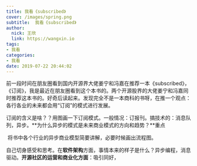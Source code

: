 ```yaml
---
title: 我看《subscribed》
cover: /images/spring.png
subtitle:  我看《subscribed》
author: 
  nick: 王欣
  link: https://wangxin.io
tags: 
- 我看
categories: 
- 我看 
date: 2019-07-22 20:44:02   
---
```


前一段时间在朋友圈看到国内开源界大佬姜宁和冯嘉在推荐一本《subscribed》，
​    《订阅》，我是最近在朋友圈看到这个本书的。两个开源股界的大佬姜宁和冯嘉同时推荐这本书的。好奇后读起来。发现完全不是一本商科的书呀，在推一个观点：各行各业的未来都会用“订阅”的模式进行发展。

​      订阅的含义是啥？？用图画一下订阅模式。一般情况：订报刊。搞技术的：消息队列，异步。**为什么异步的模式是未来商业模式的方向和趋势？**重点

​      将书中各个行业的异步商业模型简要讲解，必要时候画出流程图。

​      自己切身感受和思考。在**软件架构**方面，事情本来的样子是什么？异步编程，消息驱动。**开源社区的运营和商业化方面**：吸引同好，

